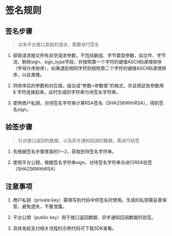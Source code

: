 # 签名规则

## 签名步骤

> 对本平台接口发起的请求，需要进行签名

1. 获取请求报文所有非空请求参数，不包括数组、字节类型参数，如文件、字节流，剔除sign、sign_type字段，并按照第一个字符的键值ASCII码递增排序（字母升序排序），如果遇到相同字符则按照第二个字符的键值ASCII码递增排序，以此类推。

2. 将排序后的参数和对应值，组合成“参数=参数值”的格式，并且把这些参数用 & 字符连接起来，此时生成的字符串为待签名字符串。

3. 使用商户私钥，对待签名字符串计算RSA签名（SHA256WithRSA），得到签名sign。

## 验签步骤

> 针对接口返回的数据，以及异步通知回调的数据，需进行验签

1. 先根据签名步骤里面的1～2，获取到待签名字符串。

2. 使用平台公钥，根据签名字符串sign，对待签名字符串与进行RSA验签（SHA256WithRSA）

## 注意事项

1. 商户私钥（private key）需填写到代码中供签名时使用。生成的私钥需妥善保管，避免遗失，不要泄露。

2. 平台公钥（public key）用于接口返回数据、异步通知回调数据的验签。

3. 具体发起支付相关流程的示例代码可下载SDK查看。